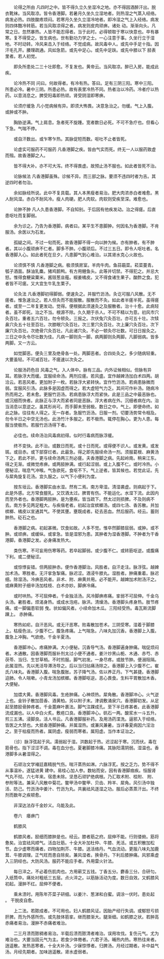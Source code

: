 <!-- { "loadSidebar": true } -->
　　论得之所由 凡四时之中。皆不得久立久坐湿冷之地。亦不得因酒醉汗出。脱衣靴袜。当风取凉。皆令香港脚。若暑月久坐久立湿地者。则热湿之气蒸入经络。病发必热。四肢酸疼烦闷。若寒月久坐久立湿冷地者。即冷湿之气上入经络。病发则四体酷冷转筋。若当风取凉得之者。病发则皮肉顽痹。诸处 动。渐渐向头。凡常之日。忽然暴热。人皆不能忍得者。当于此时。必得顿取于寒以快意也。卒有暴寒。复不得受之。皆生病也。世有勤功力学之士。一心注意于事。久坐行立于湿地。不时动转。冷风来击入于经络。不觉成病。故风毒中人。或先中手足十指。因汗毛孔开。腠理疏通。风如急箭。或先中足心。或先中足趺。或先中膝以下 胫表里者。若人初觉。

　　即灸所患处二三十壮即愈。不复发也。黄帝云。当风取凉。醉已入房。能成此疾。

　　论冷热不同 问曰。何故得者。有冷有热。答曰。足有三阴三阳。寒中三阳。所患必冷。暑中三阴。所患必热。故有表里冷热不同。热者治以冷药。冷者疗以热药。以意消息之。脾受阳毒即热顽。肾受阴湿即寒痹。

　　论须疗缓急 凡小觉病候有异。即须大怖畏。决意急治之。勿缓。气上入腹。或肿或不肿。

　　胸胁逆满。气上肩息。急者死不旋踵。宽者数日必死。不可不急疗也。但看心下急。气喘不停。

　　或自汗数出。或乍寒乍热。其脉促短而数。呕吐不止者皆死。

　　论虚实可服药不可服药 凡香港脚之疾。皆由气实而死。终无一人以服药致虚而殂。故香港脚之人。

　　皆不得大补。亦不可大泻。终不得畏虚。故预止汤不服也。如此者皆死不治。

　　论脉候法 凡香港脚虽殊。诊候不异。而三部之脉。要须不违四时者为吉。其逆四时者勿治。

　　余如脉经所说。此中不复具载。其人本黑瘦者易治。肥大肉浓赤白者难愈。黑人耐风湿。赤白不耐风冷。瘦人肉硬。肥人肉软。肉软则受疾至深。难愈也。

　　论肿不肿 凡人久患香港脚。不自知别。于后因有他疾发动。治之得瘥。后直患呕吐而复脚弱。

　　余为诊之。乃告为香港脚。病者曰。某平生不患脚肿。何因名为香港脚。不肯服汤。余医以为石发。

　　孤疑之间。不过一旬而死。故香港脚不得一向以肿为候。亦有肿者。有不肿者。其以小腹顽痹不仁者。脚多不肿。小腹顽后。不过三五日。即令人呕吐者。名香港脚入心。如此者死在旦夕。凡患脚气到心难治。以其肾水克心火故也。

　　论须慎不慎 凡香港脚之病。极须慎房室。羊肉牛肉。鱼蒜蕺菜。菘菜蔓青。瓠子酒面。酥油乳麋。猪鸡鹅鸭。有方用鲤鱼头。此等并切禁。不得犯之。并忌大怒。惟得食粳粱粟米。酱豉葱韭薤。椒姜橘皮。又不得食诸生果子。酸酢之食。犯者皆不可瘥。又大宜生牛乳生栗子。

　　论灸法 凡香港脚初得脚弱。便速灸之。并服竹沥汤。灸讫可服八风散。无不瘥者。惟急速治之。若人但灸而不能服散。服散而不灸。如此者半瘥半死。虽得瘥者。或至一二年复更发动。觉得。便根据此须速灸之及服散者。治十十愈。此病轻者。虽不即死。治之不当。根源不除。久久期于杀人。不可不精以为意。初风市穴灸百壮。重者五六百壮。勿令顿灸。三报之。次伏兔穴灸百壮。亦可五十壮。次犊鼻穴灸五十壮至百壮。次膝眼穴灸百壮。次三里穴灸百壮。次上廉穴灸百壮。次下廉穴灸百壮。次绝骨穴灸百壮。凡此诸穴灸。不必一顿灸尽壮数。可日日报灸之。三日之中灸令尽壮数为佳。凡病一脚则灸一脚。病两脚则灸两脚。凡脚弱病。皆多两脚。又一方云。

　　如觉脚恶。便灸三里及绝骨各一处。两脚恶者。合四处灸之。多少随病轻重。大要虽轻。不可减百壮。不瘥速以次灸之。

　　论服汤药色目 风毒之气。入人体中。脉有三品。内外证候相似。但脉有异耳。若脉浮大而缓。宜服续命汤。两剂应瘥。若风盛。宜作越婢汤加白术四两。胡洽云。若恶风者。更加附子一枚。若脉浮大紧转快。宜作竹沥汤。若病患脉微而弱。宜服风引汤。此脉多是因虚而得之。若大虚短气力乏。其间可作补汤。随病冷热而用之。若未愈。更服竹沥汤。若病患脉浮大而紧快。此是三品之中最恶脉也。或沉细而快者。此脉正与浮大而紧者同是恶脉。浮大者病在外。沉细者病在内。治当消息以意逆之。虽其形尚可。而手脚未至弱极。数日之中。气上。即便命终。如此之脉。往往有人得之。无一存者。急服竹沥汤。日服一剂。切要汤势常令相及。勿令半日之中空无汤也。此汤竹汁多服之。若不极热。辄停在胸心。更为人患。每服当使极热。若服竹沥汤得下者。

　　必佳也。续命汤治风毒病初得。似时行毒病而脉浮缓。

　　终不变快。此不治。或数日而死。或十日而死。或得便不识人。或发黄。或发斑。或目赤。或下部穿烂者。此最急。得之即先服续命汤一剂。须服葛根、麻黄汤下之。若此不折。更与续命汤两三剂必瘥。夫香港脚之病。先起岭南。稍来江东。得之无渐。或微觉疼痹。或两胫肿满。或行起涩弱。或上入腹不仁。或时冷热。小便秘涩。喘息气冲喉。气急欲死。食呕不下。气上逆者。皆其候也。若觉此证。先与犀角旋复花汤。宜久服之。以气下小便利为度。

　　按东垣云。香港脚实由水湿。然有二焉。南方卑湿。清湿袭虚。则病起于下。此是外感。北方常食膻乳。又饮酒太过。脾胃有伤。不能运化。水湿下流。此因内而至外者也。香港脚两胫肿。是为壅疾。皆当疏下。然太过则损脾。不及则病不去。南方多见两足粗大。与疾偕老者。初起治宜槟榔汤。或四七汤、香苏散。并加槟榔、橘皮以宣通其气。不使其壅。壅既成者。砭去恶血。然后服药。经云。蓄则肿热。砭石之也。

　　香港脚之病。初起甚微。饮食如故。人多不觉。惟卒然脚膝屈弱。或肿。或不肿。或顽痹。或缓纵。或挛急。皆是湿邪为患。其肿者为湿香港脚。不肿者为干香港脚。香港脚之发。必身痛发热大。

　　类伤寒。不可妄用伤寒等药。若卒起脚弱。或少腹不仁。或转筋呕逆。或腹痛下利。或二便秘涩。

　　或惊悸妄错。但两胫肿赤。便作香港脚治。风胜者。自汗走注。脉浮弦。越婢加术汤。寒胜者。无汗挛急掣痛。脉迟涩。酒浸牛膝丸。湿胜者。肿痛重着。脉迟细。除湿汤。冷痹恶风者。非术、附、麻黄并用。必不能开。越婢加术附汤汗之。或麻黄附子细辛汤加桂枝、白术亦妙。脚痹冷痛。

　　或时哄热。不可屈伸者。千金独活汤。风冷脚痹疼痛。挛弱不可屈伸。千金乌头汤。暑胜者。烦渴身热。或成水泡疮。脉洪。清燥汤。香港脚头疼身热。肢节疼痛。或一脚偏患软弱 曳。状如偏风者。小续命加木瓜。三阳经受热。毒瓦斯流脚踝上。 赤肿痛。

　　寒热如疟。自汗恶风。或无汗恶寒。败毒散加苍术。三阴受寒。湿着于脚膝上。枯瘦色淡。少腹不仁。腹急疼痛。上气喘急。八味丸加沉香。香港脚上入腹。腹急上冲胸。气欲绝。千金半夏汤。

　　香港脚冲心。疼痛肿满。大小便秘。沉香导气汤。香港脚遍身肿痛。喘促烦闷者。木通散。因香港脚而服补剂太过小便不通者。姜汁炒黑山栀、木通、赤芍、赤茯苓、当归、生甘草梢。不时煎服。脚气初发。一身尽疼。或肢节肿。便溺阻隔。此属湿热。先以羌活导滞汤导之。后以当归拈痛汤除之。香港脚上入少腹不仁。崔氏八味丸。香港脚入腹。喘急腹胀。苏子降气汤。佐以养正丹。下气甚捷。香港脚迫肺。令人喘嗽。小青龙汤加槟榔。香港脚呕逆。恶心畏食。生料平胃散加木香。大便秘。

　　加煨大黄。香港脚风毒。生疮肿痛。心神烦热。犀角散。香港脚冲心。火气逆上也。金铃子散加茴香、酒黄柏。另以附子末。津调敷涌泉穴。香港脚初发。从足起至膝胫骨肿疼者。千金蓖麻叶裹法。脚气注踝成孔。至下半日疼甚者。此香港脚流成漏也。以人中白火炙。敷疮口良。香港脚冲心。矾石一两。酸浆水一斗五升。煎三五沸。浸脚良。活人书云。凡香港脚服补药。及用汤药渫洗。逼邪入于经络。皆医之大禁也。大抵香港脚肿痛。并属湿热。或兼风兼暑。当详春夏病因六淫治之。至于枯瘦而热者。属阴虚。瘦弱而寒者。属阳虚。当作本证治之。

　　〔诊〕脉浮弦起于风。濡弱起于湿。洪数起于热。迟涩起于寒。沉而伏。毒在筋骨也。指下涩涩不调。毒在血分也。夏暑脚膝冷痛。其脉阳濡阴弱。湿温也。香港脚多从暑湿得之。

　　石顽治文学褚廷嘉精脱气伤。喘汗蒸热如淋。六脉浮芤。按之乏力。势不得不从事温补。遂猛进黄 建中。易桂心加人参。数帖而安。因有香港脚痼疾。恒服肾气丸不彻。六七年来。宿患未除。坚恳石顽铲绝病根。乃汇取术附、桂附、 附、参附等法。兼采八风散中菊花。鳖甲汤中鳖甲、贝齿、羚羊、犀角。风引汤中独活、防己。竹沥汤中姜汁、竹沥为丸。共襄祛风逐湿之功。服后必蒸蒸汗出。不终剂而数年之疾顿愈。

　　非深达法存千金妙义。乌能及此。

　　卷六　痿痹门

　　鹤膝风

　　鹤膝风者。胫细而膝肿是也。经云。膝者筋之府。屈伸不能。行则偻俯。筋将惫矣。治宜祛风顺气。活血壮筋。十全大补加杜仲、牛膝、羌活。或五积散加松节。血少虚寒而痛者。四物加荆芥、牛膝。送活络丹。气血流动。更服八味丸加鹿茸、牛膝调理。正气旺而患自除矣。兼风湿者。换骨丹。下利后膝肿痛。风邪乘虚入三阴经也。大防风汤。服药不能应手者。外用雷火针法。

　　每日淬之。不必着伤肌肉也。方用蕲艾五钱。丁香五分。麝香三分。合研匀。入纸筒中。痛处衬粗纸三五层。点火淬之。以筋脉活动为度。数日自效。又鹤膝风初起。漫肿不红。屈伸不便者。

　　乘未溃时。用陈年芥菜子研细。以姜汁、葱涕和白蜜。调涂一伏时。患处起 。 干脱皮自愈。

　　上二法。若脓成者。不可用也。妇人鹤膝风证。因胎产经行失调。或郁怒亏损肝脾。而为外感所伤。或先肢体筋挛。继而膝渐大。腿渐细。如鹤膝之状。若肿高赤痛者易治。漫肿不赤痛者难治。

　　二三月溃而脓稠者易治。半载后溃而脓清者难治。误用攻伐。复伤元气。尤为难治也。大要当固元气为主。若食少体倦者。六君子汤。晡热内热。寒热往来者。逍遥散。发热恶寒者。十全大补汤。少寐惊悸者。归脾汤。月经过期者。补中益气汤。月经先期者。加味逍遥散。肾水虚弱者。

